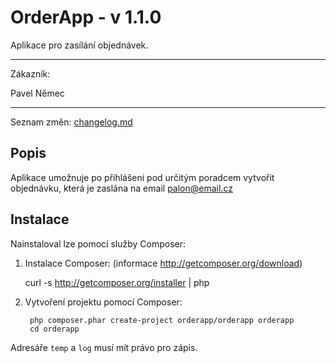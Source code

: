 OrderApp - v 1.1.0
=======================

Aplikace pro zasílání objednávek.

- - -

Zákazník:

Pavel Němec

- - -

Seznam změn: [changelog.md](https://bitbucket.org/romankuzmin/antihelm.cz/src/08ad1bc820734c8dc6de1089e15d81bbda604c5a/changelog.md?at=master)

Popis
--------------------------------------------

Aplikace umožnuje po přihlášení pod určitým poradcem vytvořit objednávku, 
která je zaslána na email palon@email.cz


Instalace
----------

Nainstaloval lze pomocí služby Composer:

1. Instalace Composer: (informace http://getcomposer.org/download)

  	curl -s http://getcomposer.org/installer | php

2. Vytvoření projektu pomocí Composer:

		php composer.phar create-project orderapp/orderapp orderapp
		cd orderapp

Adresáře `temp` a `log` musí mít právo pro zápis.

